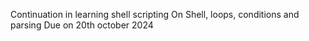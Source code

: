 Continuation in learning shell scripting
On Shell, loops, conditions and parsing
Due on 20th october 2024
